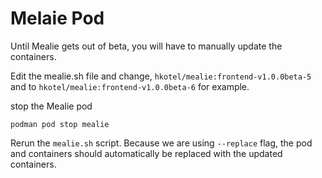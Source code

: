 # Melaie Pod

Until Mealie gets out of beta, you will have to manually update the containers.

Edit the mealie.sh file and change, `hkotel/mealie:frontend-v1.0.0beta-5` and 
to `hkotel/mealie:frontend-v1.0.0beta-6` for example.

stop the Mealie pod

```bash:
podman pod stop mealie
```

Rerun the `mealie.sh` script. Because we are using `--replace` flag, the pod 
and containers should automatically be replaced with the updated containers.

